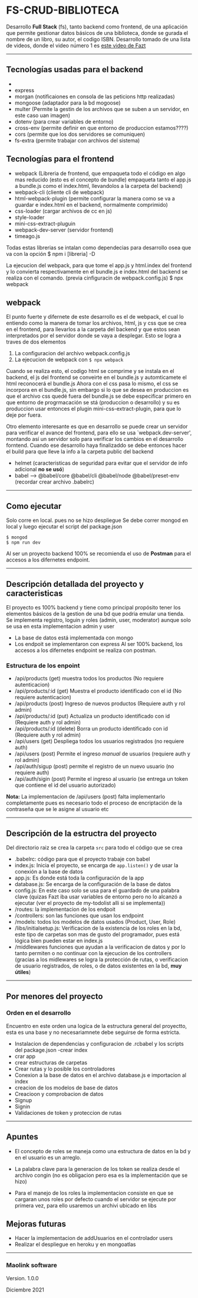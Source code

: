 # FS-CRUD-BIBLIOTECA
Desarrollo **Full Stack** (fs), tanto backend como frontend, de una aplicación que permite gestionar datos básicos de una biblioteca, donde se gurada el nombre de un libro, su autor, el codigo ISBN.
Desarrollo tomado de una lista de videos, donde el video número 1 es [este video de Fazt][video de fazt]
***

## Tecnologías usadas para el backend
- 
- express
- morgan (notificaiones en consola de las peticions http realizadas)
- mongoose  (adaptador para la bd mogoose)
- multer (Permite la gestin de los archivos que se suben a un servidor, en este caso uan imagen)
- dotenv (para crear variables de entorno)
- cross-env (permite definir en que entorno de produccion estamos????)
- cors (permite que los dos servidores se comuniquen)
- fs-extra (permite trabajar con archivos del sistema)

## Tecnologías para el frontend
- webpack (Libreria de frontend, que empaqueta todo el código en algo mas reducido (esto es el concepto de bundle) empaqueta tanto el app.js a bundle.js como el index.html, llevandolos a la carpeta del backend)
- webpack-cli (cliente cli de webpack)
- html-webpack-plugin (permite configurar la manera como se va a guardar e index.html en el backend, normalmente comprimido)
- css-loader (cargar archivos de cc en js)
- style-loader
- mini-css-extract-pluguin
- webpack-dev-server  (servidor frontend)
- timeago.js

Todas estas librerias se intalan como dependecias para desarrollo osea que va con la opción
$ npm i [libreria] -D

La ejecucion del webpack, para que tome el app.js y html.index del frontend y lo convierta respectivamente
en el bundle.js e index.html del backend se realiza con el comando. (previa cinfiguracin de webpack.config.js)
$ npx webpack

## webpack
El punto fuerte y difernete de este desarrollo es el de webpack, el cual lo entiendo como la manera de tomar los archivos, html, js y css que se crea en el frontend, para llevarlos a la carpeta del backend y que estos sean interpretados por el servidor donde se vaya a desplegar.
Esto se logra a traves de dos elementos
1. La configuracion del archivo webpack.config.js
2. La ejecucion de webpack con `$ npx webpack`

Cuando se realiza esto, el codigo html se comprime y se instala en el backend, el js del frontend se conveirte en el bundle.js y automticamete el html reconocerá el bundle.js
Ahora con el css pasa lo mismo, el css se incorpora en el bundle.js, sin embargo si lo que se desea en produccion es que el archivo css quedé fuera del bundle.js se debe especificar primero en que entorno de progrmacación se stá (produccion o desarrollo) y su es produccion usar entonces el plugin mini-css-extract-plugin, para que lo deje por fuera.

Otro elemento interesante es que en desarrollo se puede crear un servidor para verificar el avance del frontend, para ello se usa `webpack.dev-server', montando así un servidor solo para verificar los cambios en el desarrollo forntend. Cuando ese desarrollo haya finalizaddo se debe entonces hacer el build para que lleve la info a la carpeta public del backend











- helmet (caracteristicas de seguridad para evitar que el servidor de info adicional **no se usó**)
- babel --> @babel/core @babel/cli @babel/node @babel/preset-env   (recordar crear archivo .babelrc)

***
## Como ejecutar
Solo corre en local. pues no se hizo despliegue
Se debe correr mongod en local y luego ejecutar el script del package.json
```
$ mongod
$ npm run dev
```
Al ser un proyecto backend 100% se recomienda el uso de **Postman** para el accesos a los difernetes endpoint.

***
## Descripción detallada del proyecto y caracteristicas
El proyecto es 100% backend y tiene como principal propósito tener los elementos básicos de la gestion de una bd que podria emular una tienda. 
Se implementa registro, loguin y roles (admin, user, moderator) aunque solo se usa en esta implementacion admin y user
- La base de datos está implementada con mongo
- Los endpoit se implementaron con express
Al ser 100% backend, los accesos a los difernetes endpoint se realiza con postman.

### Estructura de los enpoint
-   /api/products  (get) muestra todos los productos (No requiere autenticacion)
-   /api/products/:id  (get) Muestra el producto identificado con el id (No requiere autenticacion)
-   /api/products (post) Ingreso de nuevos productos (Requiere auth y rol admin)
-   /api/products/:id (put) Actualiza un producto identificado con id (Requiere auth y rol admin)
-   /api/products/:id (delete) Borra un producto identificado con id (Requiere auth y rol admin)
-   /api/users (get)  Despliega todos los usuarios registrados (no requiere auth)
-   /api/users (post) Permite el ingreso *manual* de usuarios (requiere auth y rol admin)
-   /api/auth/sigup  (post) permite el registro de un nuevo usuario (no requiere auth)
-   /api/auth/sigin (post) Permite el ingreso al usuario (se entrega un token que contiene el id del usuario autorizado)

**Nota:** La implementacion de /api/users (post) falta implementarlo completamente pues es necesario todo el proceso de encriptación de la contraseña que se le asigne al usuario etc


***
## Descripción de la estructra del proyecto
Del directorio raiz se crea la carpeta `src` para todo el código que se crea
- .babelrc: código para que el proyecto trabaje con babel
- index.js: Inicia el proyecto, se encarga de `app.listen()` y de usar la conexión a la base de datos
- app.js: Es donde está toda la configuración de la app 
- database.js: Se encarga de la configuración de la base de datos
- config.js: En este caso solo se usa para el guardado de una palabra clave (quizas Fazt iba usar variables de entorno pero no lo alcanzó a ejecutar (ver el proyecto de my-todolist alli si se implementa))
- /routes: la implementacion de los endpoit
- /controllers: son las funciones que usan los endpoint
- /models: todos los modelos de datos usados (Product, User, Role)
- /libs/initialsetup.js: Verificacion de la existencia de los roles en la bd, este tipo de carpetas son mas de gusto del programador, pues está lógica bien pueden estar en index.js
- /middlewares   funciones que ayudan a la verificacion de datos y por lo tanto permiten o no continuar con la ejecucion de los controllers (gracias a los midlewares se logra la protección de rutas, o verificacion de usuario registrados, de roles, o de datos existentes en la bd, **muy útiles**)

*** 
## Por menores del proyecto

### Orden en el desarrollo
Encuentro en este orden una logica de la estructura general del proyectto, esta es una base y no necesariamnete debe seguirse de forma estricta.

- Instalacion de dependencias y configuracion de .rcbabel y los scripts del package.json
-crear index
- crar app
- crear estructuras de carpetas
- Crear rutas y lo posible los controladores
- Conexion a la base de datos en el archivo database.js e importacion al index
- creacion de los modelos de base de datos
- Creacioon y comprobacion de datos
- Signup
- Signin
- Validaciones de token y proteccion de rutas

***

## Apuntes
-   El concepto de roles se maneja como una estructura de datos en la bd y en el usuario es un arreglo.

-   La palabra clave para la generacion de los token se realiza desde el archivo congin (no es obligacion pero esa es la implementación que se hizo)

-   Para el manejo de los roles la implementacion consiste en que se cargaran unos roles por defecto cuando el servidor se ejecute por primera vez, para ello usaremos un archivi ubicado en libs

## Mejoras futuras
-   Hacer la implementacion de addUsuarios en el controlador users
- Realizar el despliegue en heroku y en mongoatlas
***
### Maolink software
Version. 1.0.0

Diciembre 2021



[video de fazt]:<https://www.youtube.com/watch?v=Fs1G1BcP4BI&list=PLo5lAe9kQrwq7n_REwpZdfggPCBW2ggnh&index=1>